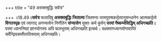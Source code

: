 +++
title = "49 असक्तबुद्धिः सर्वत्र"

+++
॥18.49॥**सर्वत्र** फलादिषु **असक्तबुद्धिः जितात्मा** जितमनाः
परमपुरुषकर्तृत्वानुसन्धानेन आत्मकर्तृत्वे **विगतस्पृहः** एवं त्यागाद्
अनन्यत्वेन निर्णीतेन **संन्यासेन** युक्तः कर्म कुर्वन् **परमां
नैष्कर्म्यसिद्धिम् अधिगच्छति।** परमां ध्याननिष्ठां ज्ञानयोगस्य अपि
फलभूताम् अधिगच्छति इत्यर्थः। वक्ष्यमाणध्यानयोगावाप्तिं
सर्वेन्द्रियकर्मोपरतिरूपाम् अधिगच्छति।
